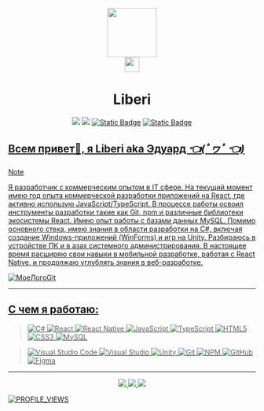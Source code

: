 <div id="header" align="center">
    <img src="https://i.giphy.com/media/v1.Y2lkPTc5MGI3NjExdGVpOG5iYXpmeHphN2Q0NnBrMnp6dnd4YmQyMG5zaDhxeDE4NDh5eCZlcD12MV9pbnRlcm5hbF9naWZfYnlfaWQmY3Q9Zw/DbXSzkKLzy96e3uukf/giphy.gif" width="100px"/>
    <br>
    <img src="https://i.giphy.com/media/v1.Y2lkPTc5MGI3NjExOTlvdHJhaHNna2pvMzA4Mmd3Z3l2Mjk2cWEybm9zODVrMHhmYmhtayZlcD12MV9pbnRlcm5hbF9naWZfYnlfaWQmY3Q9Zw/MYI6NK4JOGpOzOriEg/giphy.gif" height="30px"/>
    <h1><b>Liberi</b></h1>
    <div id="contacts" align="center">
      <a href="https://t.me/Lib_int"><img src="https://img.shields.io/badge/Telegram-2CA5E0?style=for-the-badge&logo=telegram&logoColor=white"></a>
      <a href="https://m.vk.com/lib_int47"><img src="https://img.shields.io/badge/вконтакте-%232E87FB.svg?&style=for-the-badge&logo=vk&logoColor=white"></a>
      <a href="mailto:7102axe@gmail.com"><img alt="Static Badge" src="https://img.shields.io/badge/Gmail-D14836?style=for-the-badge&logo=gmail&logoColor=white"></a>
      <a href="https://discordapp.com/users/391251969769078784/"><img alt="Static Badge" src="https://img.shields.io/badge/Discord-7289DA?style=for-the-badge&logo=discord&logoColor=white">
    </div>
</div>

## Всем привет👋, я Liberi aka Эдуард _👈(ﾟヮﾟ 👈)_
> [!NOTE]
> Я разработчик с коммерческим опытом в IT сфере. На текущий момент имею год опыта коммерческой разработки приложений на React, где активно использую JavaScript/TypeScript. 
> В процессе работы освоил инструменты разработки такие как Git, npm и различные библиотеки экосистемы React. Имею опыт работы с базами данных MySQL.
> Помимо основного стека, имею знания в области разработки на C#, включая создание Windows-приложений (WinForms) и игр на Unity. Разбираюсь в устройстве ПК и в азах системного администрирования.
> В настоящее время расширяю свои навыки в мобильной разработке, работая с React Native, и продолжаю углублять знания в веб-разработке.
>
> 
> ![МоеЛогоGit](https://github.com/Liberi/Liberi/assets/130091860/8fa705d8-7cfa-4dfc-80d4-8ed22eff985d)

---

<!-- Technologies -->

## C чем я работаю:

> ![C#](https://img.shields.io/badge/c%23-%23239120.svg?style=for-the-badge&logo=csharp&logoColor=white)
> ![React](https://img.shields.io/badge/react-%2320232a.svg?style=for-the-badge&logo=react&logoColor=%2361DAFB)
> ![React Native](https://img.shields.io/badge/react_native-%2320232a.svg?style=for-the-badge&logo=react&logoColor=%2361DAFB)
> ![JavaScript](https://img.shields.io/badge/javascript-%23323330.svg?style=for-the-badge&logo=javascript&logoColor=%23F7DF1E)
> ![TypeScript](https://img.shields.io/badge/typescript-%23007ACC.svg?style=for-the-badge&logo=typescript&logoColor=white)
> ![HTML5](https://img.shields.io/badge/html5-%23E34F26.svg?style=for-the-badge&logo=html5&logoColor=white)
> ![CSS3](https://img.shields.io/badge/css3-%231572B6.svg?style=for-the-badge&logo=css3&logoColor=white)
> ![MySQL](https://img.shields.io/badge/mysql-%2300f.svg?style=for-the-badge&logo=mysql&logoColor=white)

> ![Visual Studio Code](https://img.shields.io/badge/Visual%20Studio%20Code-0078d7.svg?style=for-the-badge&logo=visual-studio-code&logoColor=white)
> ![Visual Studio](https://img.shields.io/badge/Visual%20Studio-5C2D91.svg?style=for-the-badge&logo=visual-studio&logoColor=white)
> ![Unity](https://img.shields.io/badge/unity-%23000000.svg?style=for-the-badge&logo=unity&logoColor=white)
> ![Git](https://img.shields.io/badge/git-%23F05033.svg?style=for-the-badge&logo=git&logoColor=white)
> ![NPM](https://img.shields.io/badge/NPM-%23CB3837.svg?style=for-the-badge&logo=npm&logoColor=white)
> ![GitHub](https://img.shields.io/badge/github-%23121011.svg?style=for-the-badge&logo=github&logoColor=white)
> ![Figma](https://img.shields.io/badge/figma-%23F24E1E.svg?style=for-the-badge&logo=figma&logoColor=white)

<!-- >![TypeScript](https://img.shields.io/badge/typescript-%23007ACC.svg?style=for-the-badge&logo=typescript&logoColor=white) I'm not ready yet...  -->

---

<div id="stats" align="center">
  <img src="http://github-profile-summary-cards.vercel.app/api/cards/profile-details?username=Liberi&theme=github_dark">
  <img src="http://github-profile-summary-cards.vercel.app/api/cards/most-commit-language?username=Liberi&theme=github_dark">
  <img src="http://github-profile-summary-cards.vercel.app/api/cards/stats?username=Liberi&theme=github_dark">
</div>

![PROFILE_VIEWS](https://komarev.com/ghpvc/?username=Liberi&style=flat-square&label=Увидели+=>&color=yellowgreen)
